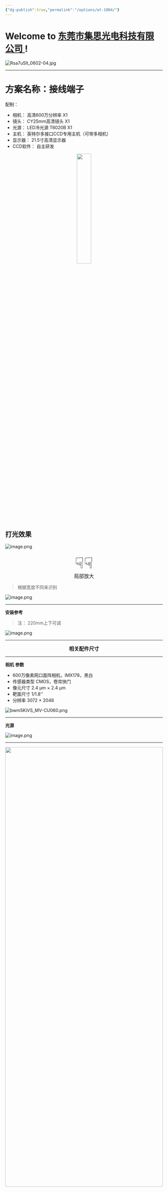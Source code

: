 ```yaml
---
{"dg-publish":true,"permalink":"/options/wt-1004/"}
---
```



# Welcome to [东莞市集思光电科技有限公司 ](https://dgjisi.ml) ! 

![Rsa7uSlt_0602-04.jpg](https://tc.899900.xyz/img/202303301656475.jpg)


---
# 方案名称：接线端子
配制：
- 相机： 高清600万分辨率    X1
- 镜头： CY25mm高清镜头    X1
- 光源： LED冷光源 T6020B    X1
- 主机： 英特尔多接口CCD专用主机（可带多相机）   
- 显示器： 21.5寸高清显示器
- CCD软件： 自主研发

<div align="center"><img src="https://tc.899900.xyz/img/202305082121252.png" width="30%" height="30%"></img></div>

<div STYLE="page-break-after: always;"></div>

## 打光效果

![image.png](https://tc.899900.xyz/img/202305101009899.png)

<div align='center' ><font size='50'>☟☟</font></div>

<div align='center' ><font size='3'>局部放大</font></div>

<div STYLE="page-break-after: always;"></div>

>根据宽度不同来识别

![image.png](https://tc.899900.xyz/img/202305101011232.png)

---

<div STYLE="page-break-after: always;"></div>

**安装参考**

>注： 220mm上下可调

![image.png](https://tc.899900.xyz/img/202305101021934.png)

---

<div STYLE="page-break-after: always;"></div>

<div align='center'><font size='3'><b>相关配件尺寸</b></font></div>

---
**相机**
**参数**
-   600万像素网口面阵相机，IMX178，黑白
-   传感器类型 CMOS，卷帘快门
-   像元尺寸 2.4 μm × 2.4 μm
-   靶面尺寸 1/1.8''
-   分辨率 3072 × 2048

![bwm5KiVS_MV-CU060.png](https://tc.899900.xyz/img/202303301656247.png)

---

<div STYLE="page-break-after: always;"></div>

**光源**


![image.png](https://tc.899900.xyz/img/202304011634630.png)



---



<div align="center"><img src="https://tc.899900.xyz/img/202305082138888.png" width="100%" height="60%"></img></div>

<div STYLE="page-break-after: always;"></div>

**镜头**
**25mm**

<div align="center"><img src="https://tc.899900.xyz/img/202303291352046.png" width="70%" height="70%"></img></div>

---


<div align="center">
    <img src="https://tc.899900.xyz/img/JS_YX_022.jpg" width="80%" height="60%"></img>
</div>

<div STYLE="page-break-after: always;"></div>

![水印产品图.JPG](https://tc.899900.xyz/img/202304122151817.JPG)

# 文件下载：
[下载](https://jisi.lanzout.com/iLITi0v4h6ze)

---

<center><a href="Https://www.dgjisi.ml" target="_blank">东莞集思光电科技有限公司</a></center>
<center><a href="Https://www.dgjisi.ml" target="_blank">https://www.dgjisi.ml</a></center>
<center><a href="Https://www.dgjisi.eu.org" target="_blank">https://www.dgjisi.eu.org</a></center>

---

<div align='center' ><font size='50'><b>End Thanks</b></font></div>